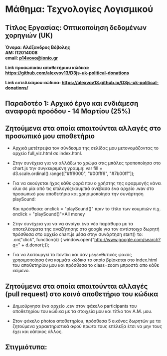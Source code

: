 
# Μάθημα: Τεχνολογίες Λογισμικού
## Τίτλος Εργασίας: Οπτικοποίηση δεδομένων χορηγιών (UK)
**Όνομα: Αλέξανδρος Βόβολης**  
**ΑΜ: Π2014008**  
**email: p14vovo@ionio.gr**  

**Link προσωπικόυ αποθετήριου κώδικα: https://github.com/alexvov13/D3js-uk-political-donations**


**Link εκτελέσιμου κώδικα: https://alexvov13.github.io/D3js-uk-political-donations/**

## Παραδοτέο 1: Αρχικό έργο και ενδιάμεση αναφορά προόδου - 14 Μαρτίου (25%)


## Ζητούμενα στα οποία απαιτούνται αλλαγές στο προσωπικό μου αποθετήριο

* Αρχικά μετέτρεψα τον σύνδεσμο της σελίδας μου μετονομάζοντας το αρχείο full_viz.html σε index.html.

* Στην συνέχεια για να αλλάξω το χρώμα στις μπάλες τροποποίησα στο chart.js την συγκεκριμένη γραμμή: var fill = d3.scale.ordinal().range(["#ff9000", "#00fff6", "#7b00ff"]);

* Για να ακούγεται ήχος κάθε φορά που ο χρήστης της εφαρμογής κάνει κλικ σε μία από τις επιλογές/κουμπιά ανέβασα ένα αρχείο .wav στο προσωπικό μου αποθετήριο και χρησιμοποίησα την συνάρτηση playSound: 
<audio id="sound" src="Button.wav"></audio>
    <a onclick = "playSound();"></a>
    <script>
        	function playSound() {
          	var sound = document.getElementById("sound");
         	sound.play();}
   </script>
    Και πρόσθεσα: onclick = "playSound()" πριν το τίτλο των κουμπιών
    π.χ. onclick = "playSound()">All money</a></li>

* Στην συνέχεια για να να ανοίγει ένα νέο παράθυρο με τα αποτελέσματα της αναζήτησης στο google για τον αντίστοιχο δωρητή πρόσθεσα στο αρχείο chart.js μέσα στην συνάρτηση start() το:
 .on("click", function(d) { window.open("http://www.google.com/search?q=" + d.donor);});

* Για να λειτουργεί το ποντίκι και σαν μεγενθυτικός φακός χρησιμοποίησα ένα κομμάτι κώδικα το οποίο βρίσκεται στο index.html του αποθετηρίου μου και πρόσθεσα το class=zoom μπροστά απο κάθε κείμενο.




## Ζητούμενα στα οποία απαιτούνται αλλαγές (pull request) στο κοινό αποθετήριο του κώδικα
* Δημιούργησα ένα αρχείο .csv στον φάκελο participants του αποθετηρίου του κώδικα με τα στοιχεία μου και τίτλο τον Α.Μ. μου. 

* Στον φάκελο photos αποθετηρίου, πρόσθεσα 5 εικόνες δωρητών με τα ζητούμενα χαρακτηριστικά αφού πρώτα τους επέλεξα έτσι να μην τους έχει και κάποιος άλλος.

## Στιγμιότυπα:
